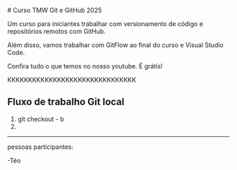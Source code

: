 \# Curso TMW Git e GitHub 2025

Um curso para iniciantes trabalhar com versionamento de código e repositórios remotos com GitHub.

Além disso, vamos trabalhar com GitFlow ao final do curso e Visual Studio Code.

Confira tudo o que temos no nosso youtube. É grátis!

KKKKKKKKKKKKKKKKKKKKKKKKKKKKKKK

## Fluxo de trabalho Git local
1. git checkout - b <nova branch>
2. 

---



pessoas participantes:



-Téo

